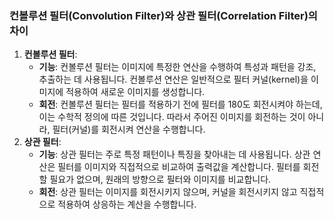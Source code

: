 ### 컨볼루션 필터(Convolution Filter)와 상관 필터(Correlation Filter)의 차이
1. **컨볼루션 필터**:
    - **기능**: 컨볼루션 필터는 이미지에 특정한 연산을 수행하여 특성과 패턴을 강조, 추출하는 데 사용됩니다. 컨볼루션 연산은 일반적으로 필터 커널(kernel)을 이미지에 적용하여 새로운 이미지를 생성합니다.
    - **회전**: 컨볼루션 필터는 필터를 적용하기 전에 필터를 180도 회전시켜야 하는데, 이는 수학적 정의에 따른 것입니다. 따라서 주어진 이미지를 회전하는 것이 아니라, 필터(커널)를 회전시켜 연산을 수행합니다.
2. **상관 필터**:
    - **기능**: 상관 필터는 주로 특정 패턴이나 특징을 찾아내는 데 사용됩니다. 상관 연산은 필터를 이미지와 직접적으로 비교하여 출력값을 계산합니다. 필터를 회전할 필요가 없으며, 원래의 방향으로 필터와 이미지를 비교합니다.
    - **회전**: 상관 필터는 이미지를 회전시키지 않으며, 커널을 회전시키지 않고 직접적으로 적용하여 상응하는 계산을 수행합니다.